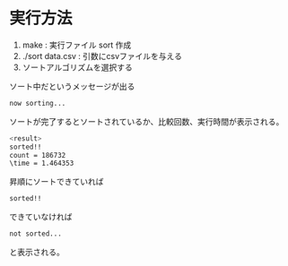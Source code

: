# 実行方法
1. make : 実行ファイル sort 作成
2. ./sort data.csv : 引数にcsvファイルを与える
3. ソートアルゴリズムを選択する

ソート中だというメッセージが出る
```bash
now sorting...
```

ソートが完了するとソートされているか、比較回数、実行時間が表示される。

```bash
<result>
sorted!!
count = 186732
\time = 1.464353
```
昇順にソートできていれば
```bash
sorted!!
```
できていなければ
```bash
not sorted...
```
と表示される。
